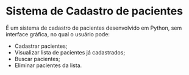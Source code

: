 # Sistema de Cadastro de pacientes 

É um sistema de cadastro de pacientes desenvolvido em Python, sem interface gráfica, no qual o usuário pode:
- Cadastrar pacientes;
- Visualizar lista de pacientes já cadastrados;
- Buscar pacientes;
- Eliminar pacientes da lista.

  

